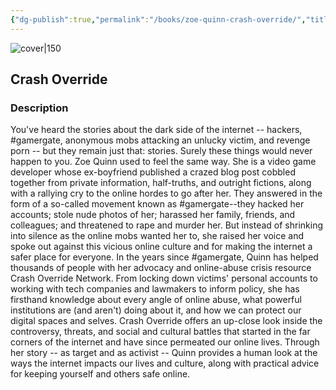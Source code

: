 ```yaml
---
{"dg-publish":true,"permalink":"/books/zoe-quinn-crash-override/","title":"\"Crash Override\"","tags":["non-fiction","feminism","tech","autobiography"]}
---
```




![cover|150](http://books.google.com/books/content?id=poGZDgAAQBAJ&printsec=frontcover&img=1&zoom=1&edge=curl&source=gbs_api)

## Crash Override

### Description

You've heard the stories about the dark side of the internet -- hackers, #gamergate, anonymous mobs attacking an unlucky victim, and revenge porn -- but they remain just that: stories. Surely these things would never happen to you. Zoe Quinn used to feel the same way. She is a video game developer whose ex-boyfriend published a crazed blog post cobbled together from private information, half-truths, and outright fictions, along with a rallying cry to the online hordes to go after her. They answered in the form of a so-called movement known as #gamergate--they hacked her accounts; stole nude photos of her; harassed her family, friends, and colleagues; and threatened to rape and murder her. But instead of shrinking into silence as the online mobs wanted her to, she raised her voice and spoke out against this vicious online culture and for making the internet a safer place for everyone. In the years since #gamergate, Quinn has helped thousands of people with her advocacy and online-abuse crisis resource Crash Override Network. From locking down victims' personal accounts to working with tech companies and lawmakers to inform policy, she has firsthand knowledge about every angle of online abuse, what powerful institutions are (and aren't) doing about it, and how we can protect our digital spaces and selves. Crash Override offers an up-close look inside the controversy, threats, and social and cultural battles that started in the far corners of the internet and have since permeated our online lives. Through her story -- as target and as activist -- Quinn provides a human look at the ways the internet impacts our lives and culture, along with practical advice for keeping yourself and others safe online.
```